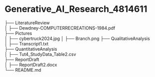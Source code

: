 # Generative_AI_Research_4814611

├── LiteratureReview   
│   ├── Dewdney-COMPUTERRECREATIONS-1984.pdf                
├── Pictures          
│   ├── cybertruck2024.jpg 
│   ├── Branch.png 
├── QualitativeAnalysis    
│   ├── Transcript1.txt                 
├── QuantitativeAnalysis        
│   ├── Tut4_StudyData_Table2.csv           
├── ReportDraft     
│   ├── ReportDraft2.docx              
└── README.md
